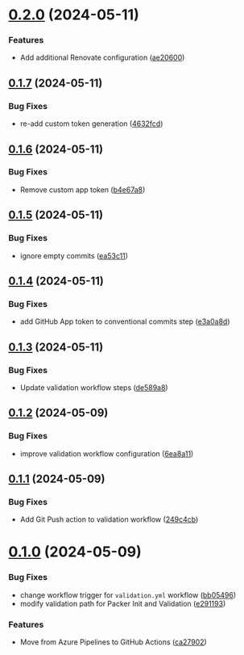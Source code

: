 # [0.2.0](https://github.com/binary-braids/packer-esxi/compare/v0.1.7...v0.2.0) (2024-05-11)


### Features

* Add additional Renovate configuration ([ae20600](https://github.com/binary-braids/packer-esxi/commit/ae20600f3bbe715e2ac958e369ec6c2faea50d66))



## [0.1.7](https://github.com/binary-braids/packer-esxi/compare/v0.1.6...v0.1.7) (2024-05-11)


### Bug Fixes

* re-add custom token generation ([4632fcd](https://github.com/binary-braids/packer-esxi/commit/4632fcd32e2c57c7351c8b2a27876118c25c933a))



## [0.1.6](https://github.com/binary-braids/packer-esxi/compare/v0.1.5...v0.1.6) (2024-05-11)


### Bug Fixes

* Remove custom app token ([b4e67a8](https://github.com/binary-braids/packer-esxi/commit/b4e67a8d7a820e19f63f05cab9708b91144e89b4))



## [0.1.5](https://github.com/binary-braids/packer-esxi/compare/v0.1.4...v0.1.5) (2024-05-11)


### Bug Fixes

* ignore empty commits ([ea53c11](https://github.com/binary-braids/packer-esxi/commit/ea53c1177dc54cd8e80bbaaf2d936a94e3f209ac))



## [0.1.4](https://github.com/binary-braids/packer-esxi/compare/v0.1.3...v0.1.4) (2024-05-11)


### Bug Fixes

* add GitHub App token to conventional commits step ([e3a0a8d](https://github.com/binary-braids/packer-esxi/commit/e3a0a8d7ef2c9349982852c9547b28839521d5b9))



## [0.1.3](https://github.com/binary-braids/packer-esxi/compare/v0.1.2...v0.1.3) (2024-05-11)


### Bug Fixes

* Update validation workflow steps ([de589a8](https://github.com/binary-braids/packer-esxi/commit/de589a896a3a7e4cc1d64f18c51621bc29b9ef11))



## [0.1.2](https://github.com/binary-braids/packer-esxi/compare/v0.1.1...v0.1.2) (2024-05-09)


### Bug Fixes

* improve validation workflow configuration ([6ea8a11](https://github.com/binary-braids/packer-esxi/commit/6ea8a1145bfdc287da4c3ea5541a387d2b69d2a9))



## [0.1.1](https://github.com/binary-braids/packer-esxi/compare/v0.1.0...v0.1.1) (2024-05-09)


### Bug Fixes

* Add Git Push action to validation workflow ([249c4cb](https://github.com/binary-braids/packer-esxi/commit/249c4cb5ab71be934ac6dcb3cd5688ae0d46e182))



# [0.1.0](https://github.com/binary-braids/packer-esxi/compare/ca279024cbb4f4efb815159fe45b5979753d2f98...v0.1.0) (2024-05-09)


### Bug Fixes

* change workflow trigger for `validation.yml` workflow ([bb05496](https://github.com/binary-braids/packer-esxi/commit/bb054961dbbb96a6967ac5c58e39867bb99b7b3b))
* modify validation path for Packer Init and Validation ([e291193](https://github.com/binary-braids/packer-esxi/commit/e291193440189c0fb414413766318b59303fd00e))


### Features

* Move from Azure Pipelines to GitHub Actions ([ca27902](https://github.com/binary-braids/packer-esxi/commit/ca279024cbb4f4efb815159fe45b5979753d2f98))



